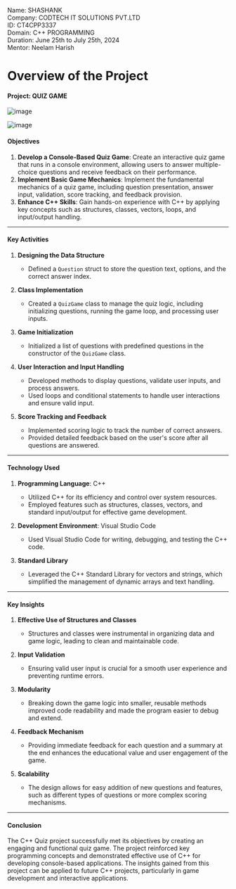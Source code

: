 Name: SHASHANK  
Company: CODTECH IT SOLUTIONS PVT.LTD  
ID: CT4CPP3337  
Domain: C++ PROGRAMMING  
Duration: June 25th to July 25th, 2024  
Mentor: Neelam Harish 

# Overview of the Project

#### Project: QUIZ GAME
![image](https://github.com/GZ-Starter/CODTECH-Task1/assets/126936908/29e22b64-cdb8-4105-bb2c-b996202e811e)

![image](https://github.com/GZ-Starter/CODTECH-Task1/assets/126936908/f8698833-8438-4872-bcf2-8ecbd63e0c39)

#### Objectives
1. **Develop a Console-Based Quiz Game**: Create an interactive quiz game that runs in a console environment, allowing users to answer multiple-choice questions and receive feedback on their performance.
2. **Implement Basic Game Mechanics**: Implement the fundamental mechanics of a quiz game, including question presentation, answer input, validation, score tracking, and feedback provision.
3. **Enhance C++ Skills**: Gain hands-on experience with C++ by applying key concepts such as structures, classes, vectors, loops, and input/output handling.

---

#### Key Activities
1. **Designing the Data Structure**
   - Defined a `Question` struct to store the question text, options, and the correct answer index.

2. **Class Implementation**
   - Created a `QuizGame` class to manage the quiz logic, including initializing questions, running the game loop, and processing user inputs.

3. **Game Initialization**
   - Initialized a list of questions with predefined questions in the constructor of the `QuizGame` class.

4. **User Interaction and Input Handling**
   - Developed methods to display questions, validate user inputs, and process answers.
   - Used loops and conditional statements to handle user interactions and ensure valid input.

5. **Score Tracking and Feedback**
   - Implemented scoring logic to track the number of correct answers.
   - Provided detailed feedback based on the user's score after all questions are answered.

---

#### Technology Used
1. **Programming Language**: C++
   - Utilized C++ for its efficiency and control over system resources.
   - Employed features such as structures, classes, vectors, and standard input/output for effective game development.

2. **Development Environment**: Visual Studio Code
   - Used Visual Studio Code for writing, debugging, and testing the C++ code.

3. **Standard Library**
   - Leveraged the C++ Standard Library for vectors and strings, which simplified the management of dynamic arrays and text handling.

---

#### Key Insights
1. **Effective Use of Structures and Classes**
   - Structures and classes were instrumental in organizing data and game logic, leading to clean and maintainable code.

2. **Input Validation**
   - Ensuring valid user input is crucial for a smooth user experience and preventing runtime errors.

3. **Modularity**
   - Breaking down the game logic into smaller, reusable methods improved code readability and made the program easier to debug and extend.

4. **Feedback Mechanism**              
   - Providing immediate feedback for each question and a summary at the end enhances the educational value and user engagement of the game.

5. **Scalability**
   - The design allows for easy addition of new questions and features, such as different types of questions or more complex scoring mechanisms.

---

#### Conclusion
The C++ Quiz project successfully met its objectives by creating an engaging and functional quiz game. The project reinforced key programming concepts and demonstrated effective use of C++ for developing console-based applications. The insights gained from this project can be applied to future C++ projects, particularly in game development and interactive applications.
